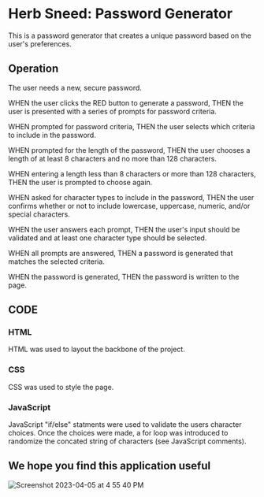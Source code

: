 # Herb Sneed: Password Generator

This is a password generator that creates a unique password based on the user's preferences. 

## Operation
The user needs a new, secure password.

WHEN the user clicks the  RED button to generate a password,
THEN the user is presented with a series of prompts for password criteria.

WHEN prompted for password criteria,
THEN the user selects which criteria to include in the password.

WHEN prompted for the length of the password,
THEN the user chooses a length of at least 8 characters and no more than 128 characters.

WHEN entering a length less than 8 characters or more than 128 characters,
THEN the user is prompted to choose again.

WHEN asked for character types to include in the password,
THEN the user confirms whether or not to include lowercase, uppercase, numeric, and/or special characters.

WHEN the user answers each prompt,
THEN the user's input should be validated and at least one character type should be selected.

WHEN all prompts are answered,
THEN a password is generated that matches the selected criteria.

WHEN the password is generated,
THEN the password is written to the page.

## CODE

### HTML
HTML was used to layout the backbone of the project.

### CSS
CSS was used to style the page.

### JavaScript
JavaScript "if/else" statments were used to validate the users character choices.  Once the choices were made, a for loop was introduced to randomize the concated string of characters (see JavaScript comments). 

## We hope you find this application useful



![Screenshot 2023-04-05 at 4 55 40 PM](https://user-images.githubusercontent.com/105166208/230213001-0ce1c279-d9f8-413d-aed2-63eb1bfc3c91.png)




